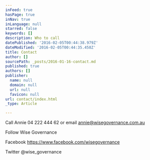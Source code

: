 ```yaml
---
inFeed: true
hasPage: true
inNav: true
inLanguage: null
starred: false
keywords: []
description: Who to call
datePublished: '2016-02-05T00:44:38.979Z'
dateModified: '2016-02-05T00:44:35.458Z'
title: Contact
author: []
sourcePath: _posts/2016-01-16-contact.md
published: true
authors: []
publisher:
  name: null
  domain: null
  url: null
  favicon: null
url: contact/index.html
_type: Article

---
```

Call Annie 04 222 444 62 or email annie@wisegovernance.com.au

Follow Wise Governance

Facebook https://www.facebook.com/wisegovernance

Twitter @wise\_governance